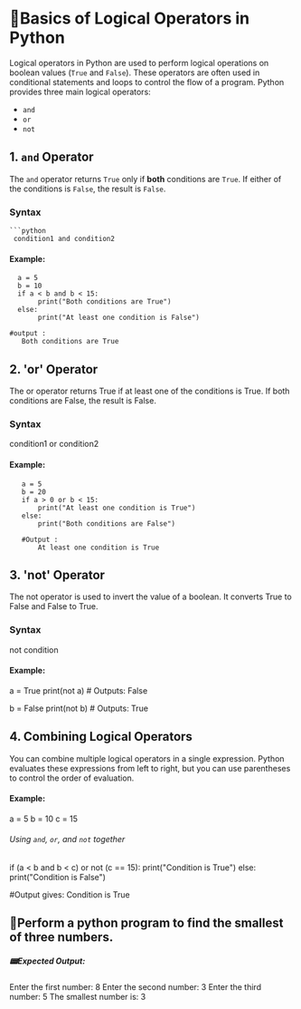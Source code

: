 # 📖Basics of Logical Operators in Python

Logical operators in Python are used to perform logical operations on boolean values (`True` and `False`). These operators are often used in conditional statements and loops to control the flow of a program. Python provides three main logical operators:

- `and`
- `or`
- `not`

## 1. `and` Operator

The `and` operator returns `True` only if **both** conditions are `True`. If either of the conditions is `False`, the result is `False`.

### Syntax
    ```python
     condition1 and condition2

#### Example:
      a = 5
      b = 10
      if a < b and b < 15:
           print("Both conditions are True")
      else:
           print("At least one condition is False")

    #output :
       Both conditions are True


## 2. 'or' Operator

  The or operator returns True if at least one of the conditions is True. If both conditions are False, the result is False.

### Syntax
   condition1 or condition2
#### Example:
       a = 5
       b = 20
       if a > 0 or b < 15:
           print("At least one condition is True")
       else:
           print("Both conditions are False")

       #Output :
           At least one condition is True


## 3. 'not' Operator
  The not operator is used to invert the value of a boolean. It converts True to False and False to True.

### Syntax
  not condition
#### Example:
   a = True
   print(not a)  # Outputs: False

   b = False
   print(not b)  # Outputs: True


## 4.  Combining Logical Operators
You can combine multiple logical operators in a single expression. Python evaluates these expressions from left to right, but you can use parentheses to control the order of evaluation.

#### Example:
   a = 5
   b = 10
   c = 15

   ###### Using `and`, `or`, and `not` together
   if (a < b and b < c) or not (c == 15):
          print("Condition is True")
   else:
          print("Condition is False")

#Output gives:
   Condition is True



## 🛑Perform a python program to find the smallest of three numbers.


##### 📟Expected Output:
   Enter the first number: 8
   Enter the second number: 3
   Enter the third number: 5
   The smallest number is: 3

   

           


      

